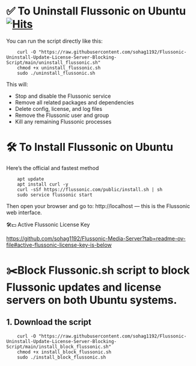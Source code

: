 # ✅ To Uninstall Flussonic on Ubuntu  [![Hits](https://hits.sh/github.com/sohag1192/Flussonic-Uninstall-Update-License-Server-Blocking-Script.svg?view=today-total&style=for-the-badge&label=Views&color=d81adf&labelColor=ffcf32)](https://hits.sh/github.com/sohag1192/Flussonic-Uninstall-Update-License-Server-Blocking-Script/)
You can run the script directly like this:

        curl -O "https://raw.githubusercontent.com/sohag1192/Flussonic-Uninstall-Update-License-Server-Blocking-Script/main/uninstall_flussonic.sh"
        chmod +x uninstall_flussonic.sh
        sudo ./uninstall_flussonic.sh

This will:
- Stop and disable the Flussonic service
- Remove all related packages and dependencies
- Delete config, license, and log files
- Remove the Flussonic user and group
- Kill any remaining Flussonic processes

# 🛠️ To Install Flussonic on Ubuntu
Here’s the official and fastest method

        apt update
        apt install curl -y
        curl -sSf https://flussonic.com/public/install.sh | sh
        sudo service flussonic start

Then open your browser and go to:
http://localhost — this is the Flussonic web interface.

🛠️💵 Active Flussonic License Key

https://github.com/sohag1192/Flussonic-Media-Server?tab=readme-ov-file#active-flussonic-license-key-is-below


# ✂️Block Flussonic.sh script to block Flussonic updates and license servers on both Ubuntu systems.
## 1. Download the script

        curl -O "https://raw.githubusercontent.com/sohag1192/Flussonic-Uninstall-Update-License-Server-Blocking-Script/main/install_block_flussonic.sh"
        chmod +x install_block_flussonic.sh
        sudo ./install_block_flussonic.sh
